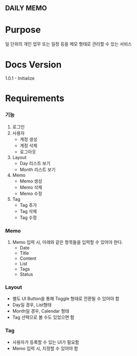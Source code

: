 DAILY MEMO
-------------------------------------------------

# Purpose
일 단위의 개인 업무 또는 일정 등을 메모 형태로 관리할 수 있는 서비스

# Docs Version
1.0.1 - Initialize

# Requirements

### 기능
1. 로그인
2. 사용자
    - 계정 생성
    - 계정 삭제
    - 로그아웃
3. Layout
    - Day 리스트 보기
    - Month 리스트 보기
4. Memo
    - Memo 생성
    - Memo 삭제
    - Memo 수정
5. Tag
    - Tag 추가
    - Tag 삭제
    - Tag 수정

### Memo
1. Memo 입력 시, 아래와 같은 항목들을 입력할 수 있어야 한다.
    - Date
    - Title
    - Content
    - List
    - Tags
    - Status

### Layout
  - 별도 UI Button을 통해 Toggle 형태로 전환될 수 있어야 함
  - Day일 경우, List형태
  - Month일 경우, Calendar 형태
  - Tag 선택으로 볼 수도 있었으면 함

### Tag
  - 사용자가 등록할 수 있는 UI가 필요함
  - Memo 입력 시, 지정할 수 있어야 함
  